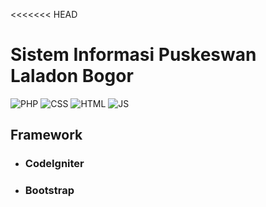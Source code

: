 <<<<<<< HEAD
# Sistem Informasi Puskeswan Laladon Bogor

![PHP](https://img.shields.io/badge/PHP-777BB4?style=for-the-badge&logo=php&logoColor=white) ![CSS](https://img.shields.io/badge/CSS-239120?&style=for-the-badge&logo=css3&logoColor=white) ![HTML](https://img.shields.io/badge/HTML-239120?style=for-the-badge&logo=html5&logoColor=white) ![JS](https://img.shields.io/badge/Javascript-239120?style=for-the-badge&logo=html5&logoColor=white)

## Framework

- ### CodeIgniter
- ### Bootstrap
